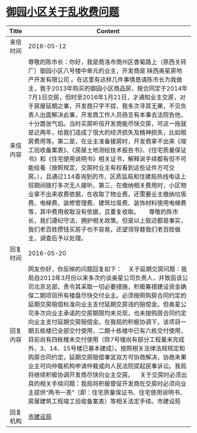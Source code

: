 # <a href="http://www.shangluo.gov.cn/zmhd/ldxxxx.jsp?urltype=leadermail.LeaderMailContentUrl&wbtreeid=1112&leadermailid=3629">御园小区关于乱收费问题</a>
| Title |                                                                                                                                                                                                                                                                                     Content                                                                                                                                                                                                                                                                                      |
|:-----:|----------------------------------------------------------------------------------------------------------------------------------------------------------------------------------------------------------------------------------------------------------------------------------------------------------------------------------------------------------------------------------------------------------------------------------------------------------------------------------------------------------------------------------------------------------------------------------|
| 来信时间  | 2016-05-12                                                                                                                                                                                                                                                                                                                                                                                                                                                                                                                                                                       |
| 来信内容  | 尊敬的陈市长：你好，我是商洛市商州区香菊路上（原西关砖厂）御园小区八号楼中单元的业主，开发商是 陕西奥星房地产开发有限公司 。在这里有这样几件事情恳请陈市长为我做主，我于2013年购买的御园小区商品房，按合同定于2014年7月1日交房，但时至2016年1月21日，才通知业主交房，对于房屋延期之事，开发商只字不提，我多次寻其无果，不见负责人出面解决此事，开发商工作人员扬言有本事去法院告他，十分嚣张气焰。当时买房听信开发商能尽快交房，可这一拖就是近两年，给我们造成了很大的经济损失及精神损失，比如租房费用等。第二是，在业主准备接房时，开发商拿不出来《竣工验收备案表》、《房屋土地测绘技术报告书》、《住宅质量保证书》和《住宅使用说明书》相关证书，解释说手续都有但不可能给看（按照规定，交房时业主有权看到这些证件方可交房。），且通过114查询到的市、区质监局和住建局热线电话上班期间拨打多次无人接听。第三、在缴纳相关费用时，小区物业拿不出来收费依据，在收取了物业费，还需要业主缴纳垃圾费、电梯费、装修管理费、建筑垃圾费、装饰材料使用电梯费等，其中费用收取没有依据，且重复收取。      尊敬的陈市长，我们遵纪守法，拥护相关政策。但是以上叙述都是事实，我们老百姓攒钱买房子也不容易，还望领导替我们老百姓做主，调查后予以处理。 |
| 回复时间  | 2016-05-20                                                                                                                                                                                                                                                                                                                                                                                                                                                                                                                                                                       |
| 回复内容  | 网友你好，你反映的问题回复如下：    关于延期交房问题：我局自2013年3月份以来多次约谈奥星公司负责人，并致函该公司北京总部，责令其采取一切必要措施，积极筹措建设资金确保二期项目所有楼盘尽快交付业主。必须按照购房合同约定的延期交房赔偿标准向业主支付延期交房违约赔偿金。但奥星公司多次向业主承诺的交房期限均未兑现，也未按购房合同约定向业主支付延期交房赔偿金。在我局的积极协调下，该项目一期五栋楼已全部交付使用，二期十栋楼中已有六栋交付使用，目前尚有四栋楼未交付使用（除7号楼尚有部分工程量未完成外，3、14、15号楼已基本建成）。按照相关法律法规规定和购房合同约定，延期交房赔偿事宜双方可协商解决，协商未果业主可向仲裁机构申请仲裁或向人民法院提起民事诉讼。我局将继续积极协调开发商尽快向业主交房。    关于交房时必须出具的相关手续问题：我局将积极督促开发商在交房时必须向业主提供“两书一表”（即：住宅质量保证书、住宅使用说明书、房屋建筑工程竣工验收备案表）等相关法定手续。市建设局                                                                                                                       |
| 回复机构  | <a href="../../categories/agencies/市建设局.md">市建设局</a>                                                                                                                                                                                                                                                                                                                                                                                                                                                                                                                               |